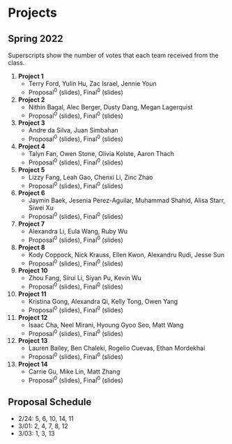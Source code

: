 # Projects

## Spring 2022

Superscripts show the number of votes that each team received from the class.

1. **Project 1**
   * Terry Ford, Yulin Hu, Zac Israel, Jennie Youn
   * Proposal<sup>0</sup> 
     (slides), 
      Final<sup>0</sup>
      (slides)
1. **Project 2**
   * Nithin Bagal, Alec Berger, Dusty Dang, Megan Lagerquist
   * Proposal<sup>0</sup> 
     (slides), 
      Final<sup>0</sup>
      (slides)
1. **Project 3**
   * Andre da Silva, Juan Simbahan
   * Proposal<sup>0</sup> 
     (slides), 
      Final<sup>0</sup>
      (slides)
1. **Project 4**
   * Talyn Fan, Owen Stone, Olivia Kolste, Aaron Thach
   * Proposal<sup>0</sup> 
     (slides), 
      Final<sup>0</sup>
      (slides)    
1. **Project 5**
   * Lizzy Fang, Leah Gao, Chenxi Li, Zinc Zhao
   * Proposal<sup>0</sup> 
     (slides), 
      Final<sup>0</sup>
      (slides)
1. **Project 6**
   * Jaymin Baek, Jesenia Perez-Aguilar, Muhammad Shahid, Alisa Starr, Siwei Xu
   * Proposal<sup>0</sup> 
     (slides), 
      Final<sup>0</sup>
      (slides)
1. **Project 7**
   * Alexandra Li, Eula Wang, Ruby Wu
   * Proposal<sup>0</sup> 
     (slides), 
      Final<sup>0</sup>
      (slides)
1. **Project 8**
   * Kody Coppock, Nick Krauss, Ellen Kwon, Alexandru Rudi, Jesse Sun
   * Proposal<sup>0</sup> 
     (slides), 
      Final<sup>0</sup>
      (slides)
1. **Project 10**
   * Zhou Fang, Sirui Li, Siyan Pu, Kevin Wu
   * Proposal<sup>0</sup> 
     (slides), 
      Final<sup>0</sup>
      (slides)
1. **Project 11**
   * Kristina Gong, Alexandra Qi, Kelly Tong, Owen Yang
   * Proposal<sup>0</sup> 
     (slides), 
      Final<sup>0</sup>
      (slides)
1. **Project 12** 
   * Isaac Cha, Neel Mirani, Hyoung Gyoo Seo, Matt Wang
   * Proposal<sup>0</sup> 
     (slides), 
      Final<sup>0</sup>
      (slides)
1. **Project 13**
   * Lauren Bailey, Ben Chaleki, Rogelio Cuevas, Ethan Mordekhai
   * Proposal<sup>0</sup> 
     (slides), 
      Final<sup>0</sup>
      (slides)
1. **Project 14**
   * Carrie Gu, Mike Lin, Matt Zhang
   * Proposal<sup>0</sup> 
     (slides), 
      Final<sup>0</sup>
      (slides)
   
## Proposal Schedule

* 2/24: 5, 6, 10, 14, 11
* 3/01: 2, 4, 7, 8, 12
* 3/03: 1, 3, 13

<!--
## Ideas

* Given one or more named entities, list the most relevant events in time order using the [NYTimes APIs](https://developer.nytimes.com/get-started).
* Given a situation in text, find the most relevant qutoes from the [Wise Quotes](https://canvas.emory.edu/courses/83264/files/5410197/download?download_frd=1).
* Given one or more events, find the most relevant stories from the [Aesop's Fables](https://canvas.emory.edu/courses/83264/files/5410213/download?download_frd=1).
-->